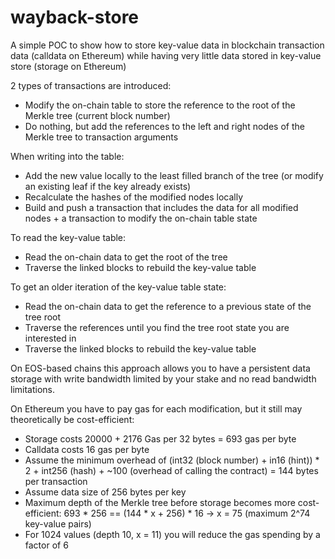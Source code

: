 # wayback-store

A simple POC to show how to store key-value data in blockchain transaction data (calldata on Ethereum) while having very little data stored in key-value store (storage on Ethereum)

2 types of transactions are introduced:
- Modify the on-chain table to store the reference to the root of the Merkle tree (current block number)
- Do nothing, but add the references to the left and right nodes of the Merkle tree to transaction arguments

When writing into the table:
- Add the new value locally to the least filled branch of the tree (or modify an existing leaf if the key already exists)
- Recalculate the hashes of the modified nodes locally
- Build and push a transaction that includes the data for all modified nodes + a transaction to modify the on-chain table state

To read the key-value table:
- Read the on-chain data to get the root of the tree
- Traverse the linked blocks to rebuild the key-value table

To get an older iteration of the key-value table state:
- Read the on-chain data to get the reference to a previous state of the tree root
- Traverse the references until you find the tree root state you are interested in
- Traverse the linked blocks to rebuild the key-value table

On EOS-based chains this approach allows you to have a persistent data storage with write bandwidth limited by your stake and no read bandwidth limitations.

On Ethereum you have to pay gas for each modification, but it still may theoretically be cost-efficient:

- Storage costs 20000 + 2176 Gas per 32 bytes = 693 gas per byte
- Calldata costs 16 gas per byte
- Assume the minimum overhead of (int32 (block number) + in16 (hint)) * 2 + int256 (hash) + ~100 (overhead of calling the contract) = 144 bytes per transaction
- Assume data size of 256 bytes per key
- Maximum depth of the Merkle tree before storage becomes more cost-efficient: 693 * 256 == (144 * x + 256) * 16 -> x = 75 (maximum 2^74 key-value pairs)
- For 1024 values (depth 10, x = 11) you will reduce the gas spending by a factor of 6